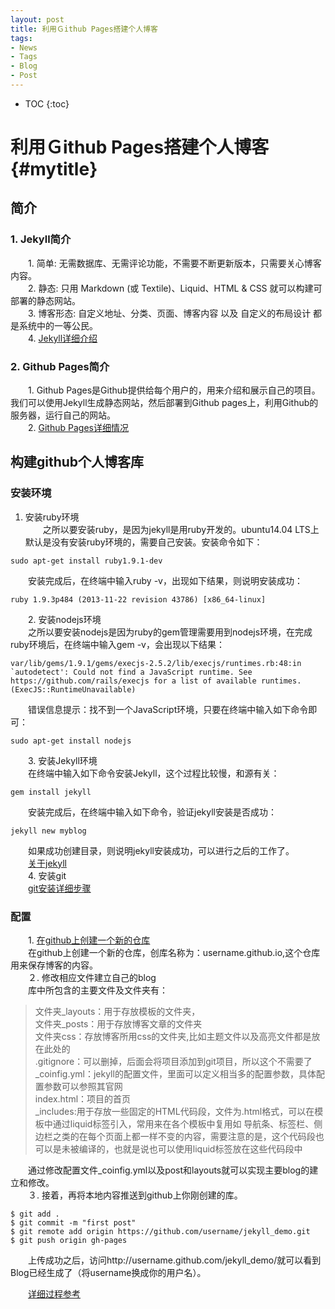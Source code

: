 ```yaml
---
layout: post
title: 利用Ｇithub Pages搭建个人博客
tags:
- News
- Tags
- Blog
- Post
---
```

* TOC
{:toc}

# 利用Ｇithub Pages搭建个人博客    {#mytitle}

## 简介

### 1. Jekyll简介

　　1. 简单: 无需数据库、无需评论功能，不需要不断更新版本，只需要关心博客内容。   
　　2. 静态: 只用 Markdown (或 Textile)、Liquid、HTML & CSS 就可以构建可部署的静态网站。   
　　3. 博客形态: 自定义地址、分类、页面、博客内容 以及 自定义的布局设计 都是系统中的一等公民。   
　　4. [Jekyll详细介绍](http://jekyll.bootcss.com/)

### 2. Github Pages简介
　　1. Github Pages是Github提供给每个用户的，用来介绍和展示自己的项目。我们可以使用Jekyll生成静态网站，然后部署到Github pages上，利用Github的服务器，运行自己的网站。   
　　2. [Github Pages详细情况](https://pages.github.com/)
    
## 构建github个人博客库

###  安装环境
	
1. 安装ruby环境   
　　之所以要安装ruby，是因为jekyll是用ruby开发的。ubuntu14.04 LTS上默认是没有安装ruby环境的，需要自己安装。安装命令如下：

```
sudo apt-get install ruby1.9.1-dev
```
　　安装完成后，在终端中输入ruby -v，出现如下结果，则说明安装成功：

```
ruby 1.9.3p484 (2013-11-22 revision 43786) [x86_64-linux]
```
　　2. 安装nodejs环境   
　　之所以要安装nodejs是因为ruby的gem管理需要用到nodejs环境，在完成ruby环境后，在终端中输入gem -v，会出现以下结果：

```
var/lib/gems/1.9.1/gems/execjs-2.5.2/lib/execjs/runtimes.rb:48:in `autodetect': Could not find a JavaScript runtime. See https://github.com/rails/execjs for a list of available runtimes. (ExecJS::RuntimeUnavailable) 
```
　　错误信息提示：找不到一个JavaScript环境，只要在终端中输入如下命令即可：

```
sudo apt-get install nodejs
```
　　3. 安装Jekyll环境   
　　在终端中输入如下命令安装Jekyll，这个过程比较慢，和源有关：

```
gem install jekyll
```
　　安装完成后，在终端中输入如下命令，验证jekyll安装是否成功：

```
jekyll new myblog 
```
　　如果成功创建目录，则说明jekyll安装成功，可以进行之后的工作了。   
　　[关于jekyll](http://jekyll.bootcss.com/)　   
　　4. 安装git   
　　[git安装详细步骤](http://www.cnblogs.com/zhcncn/p/4030078.html)   

### 配置   　　
　　1. [在github上创建一个新的仓库](https://pages.github.com/)   
　　在github上创建一个新的仓库，创库名称为：username.github.io,这个仓库用来保存博客的内容。   
　　２. 修改相应文件建立自己的blog   
　　库中所包含的主要文件及文件夹有：   

> 文件夹_layouts：用于存放模板的文件夹，   
文件夹_posts：用于存放博客文章的文件夹   
文件夹css：存放博客所用css的文件夹,比如主题文件以及高亮文件都是放在此处的   
.gitignore：可以删掉，后面会将项目添加到git项目，所以这个不需要了   
_coinfig.yml：jekyll的配置文件，里面可以定义相当多的配置参数，具体配置参数可以参照其官网   
index.html：项目的首页   
_includes:用于存放一些固定的HTML代码段，文件为.html格式，可以在模板中通过liquid标签引入，常用来在各个模板中复用如 导航条、标签栏、侧边栏之类的在每个页面上都一样不变的内容，需要注意的是，这个代码段也可以是未被编译的，也就是说也可以使用liquid标签放在这些代码段中

　　通过修改配置文件_coinfig.yml以及post和layouts就可以实现主要blog的建立和修改。   
　　３. 接着，再将本地内容推送到github上你刚创建的库。   

```
$ git add .
$ git commit -m "first post" 
$ git remote add origin https://github.com/username/jekyll_demo.git
$ git push origin gh-pages
```
　　上传成功之后，访问http://username.github.com/jekyll_demo/就可以看到Blog已经生成了（将username换成你的用户名）。


　　[详细过程参考](http://www.ruanyifeng.com/blog/2012/08/blogging_with_jekyll.html)